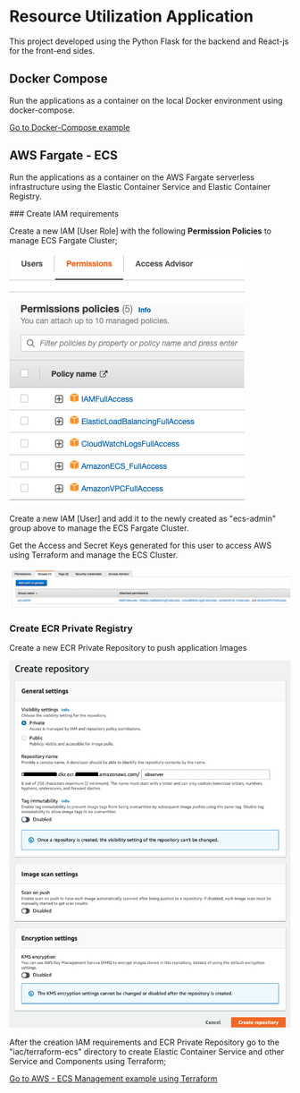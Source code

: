 # Resource Utilization Application

This project developed using the Python Flask for the backend and React-js for the front-end sides.

## Docker Compose

Run the applications as a container on the local Docker environment using docker-compose.

[Go to Docker-Compose example](iac/docker-compose#section)

## AWS Fargate - ECS

Run the applications as a container on the AWS Fargate serverless infrastructure using the Elastic Container Service and Elastic Container Registry.

### Create IAM requirements

Create a new IAM [User Role] with the following **Permission Policies** to manage ECS Fargate Cluster;

![AWS - ECS - Administrator User Role](assets/ecs-admin-user-role.png)

Create a new IAM [User] and add it to the newly created as "ecs-admin" group above to manage the ECS Fargate Cluster.

Get the Access and Secret Keys generated for this user to access AWS using Terraform and manage the ECS Cluster.

![AWS - ECS - Administrator User](assets/ecs-admin-user.png)

### Create ECR Private Registry

Create a new ECR Private Repository to push application Images

![ECR - Private Repository](assets/ecr-create-private-repo.png)


After the creation IAM requirements and ECR Private Repository go to the "iac/terraform-ecs" directory to create Elastic Container Service and other Service and Components using Terraform;

[Go to AWS - ECS Management example using Terraform](iac/terraform-ecs#section)
